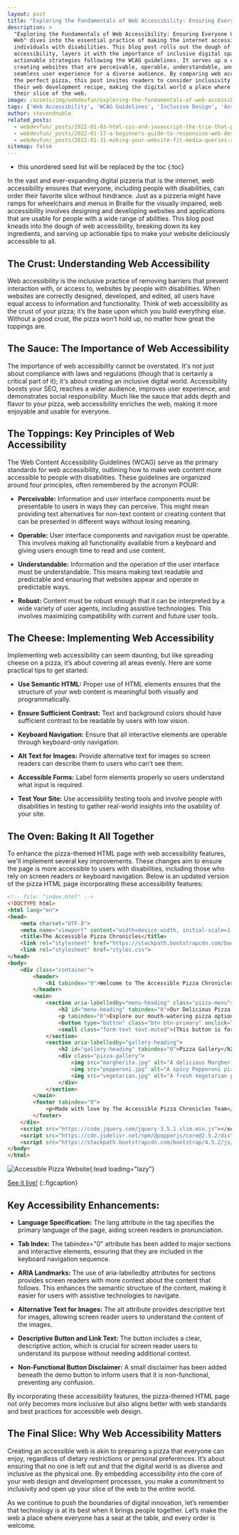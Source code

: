 ```yaml
---
layout: post
title: "Exploring the Fundamentals of Web Accessibility: Ensuring Everyone Gets a Slice of the Web"
description: >
  "Exploring the Fundamentals of Web Accessibility: Ensuring Everyone Gets a Slice of the
  Web" dives into the essential practice of making the internet accessible to all, including
  individuals with disabilities. This blog post rolls out the dough of understanding web
  accessibility, layers it with the importance of inclusive digital spaces, and tops it with
  actionable strategies following the WCAG guidelines. It serves up a comprehensive look into
  creating websites that are perceivable, operable, understandable, and robust, ensuring a
  seamless user experience for a diverse audience. By comparing web accessibility to crafting
  the perfect pizza, this post invites readers to consider inclusivity as a key ingredient in
  their web development recipe, making the digital world a place where everyone can enjoy
  their slice of the web.
image: /assets/img/webdevfun/exploring-the-fundamentals-of-web-accessibility.jpg
tags: ['Web Accessibility', 'WCAG Guidelines', 'Inclusive Design', 'Assistive Technology', 'Screen Readers', 'Alt Text', 'SEO', 'ARIA (Accessible Rich Internet Applications)', 'Usability']
author: stevendnoble
related_posts:
  - webdevfun/_posts/2022-01-03-html-css-and-javascript-the-trio-that-powers-the-web.md
  - webdevfun/_posts/2022-01-17-a-beginners-guide-to-responsive-web-design.md
  - webdevfun/_posts/2022-01-31-making-your-website-fit-media-queries-and-the-art-of-responsive-design.md
sitemap: false
---
```


* this unordered seed list will be replaced by the toc
{:toc}

In the vast and ever-expanding digital pizzeria that is the internet, web accessibility ensures that everyone, including people with disabilities, can order their favorite slice without hindrance. Just as a pizzeria might have ramps for wheelchairs and menus in Braille for the visually impaired, web accessibility involves designing and developing websites and applications that are usable for people with a wide range of abilities. This blog post kneads into the dough of web accessibility, breaking down its key ingredients, and serving up actionable tips to make your website deliciously accessible to all.

## The Crust: Understanding Web Accessibility

Web accessibility is the inclusive practice of removing barriers that prevent interaction with, or access to, websites by people with disabilities. When websites are correctly designed, developed, and edited, all users have equal access to information and functionality. Think of web accessibility as the crust of your pizza; it’s the base upon which you build everything else. Without a good crust, the pizza won’t hold up, no matter how great the toppings are.

## The Sauce: The Importance of Web Accessibility

The importance of web accessibility cannot be overstated. It's not just about compliance with laws and regulations (though that is certainly a critical part of it); it's about creating an inclusive digital world. Accessibility boosts your SEO, reaches a wider audience, improves user experience, and demonstrates social responsibility. Much like the sauce that adds depth and flavor to your pizza, web accessibility enriches the web, making it more enjoyable and usable for everyone.

## The Toppings: Key Principles of Web Accessibility
The Web Content Accessibility Guidelines (WCAG) serve as the primary standards for web accessibility, outlining how to make web content more accessible to people with disabilities. These guidelines are organized around four principles, often remembered by the acronym POUR:

* **Perceivable:** Information and user interface components must be presentable to users in ways they can perceive. This might mean providing text alternatives for non-text content or creating content that can be presented in different ways without losing meaning.

* **Operable:** User interface components and navigation must be operable. This involves making all functionality available from a keyboard and giving users enough time to read and use content.

* **Understandable:** Information and the operation of the user interface must be understandable. This means making text readable and predictable and ensuring that websites appear and operate in predictable ways.

* **Robust:** Content must be robust enough that it can be interpreted by a wide variety of user agents, including assistive technologies. This involves maximizing compatibility with current and future user tools.

## The Cheese: Implementing Web Accessibility

Implementing web accessibility can seem daunting, but like spreading cheese on a pizza, it’s about covering all areas evenly. Here are some practical tips to get started:

* **Use Semantic HTML:** Proper use of HTML elements ensures that the structure of your web content is meaningful both visually and programmatically.

* **Ensure Sufficient Contrast:** Text and background colors should have sufficient contrast to be readable by users with low vision.

* **Keyboard Navigation:** Ensure that all interactive elements are operable through keyboard-only navigation.

* **Alt Text for Images:** Provide alternative text for images so screen readers can describe them to users who can’t see them.

* **Accessible Forms:** Label form elements properly so users understand what input is required.

* **Test Your Site:** Use accessibility testing tools and involve people with disabilities in testing to gather real-world insights into the usability of your site.

## The Oven: Baking It All Together

To enhance the pizza-themed HTML page with web accessibility features, we'll implement several key improvements. These changes aim to ensure the page is more accessible to users with disabilities, including those who rely on screen readers or keyboard navigation. Below is an updated version of the pizza HTML page incorporating these accessibility features:

~~~html
<!-- file: "index.html" -->
<!DOCTYPE html>
<html lang="en">
<head>
    <meta charset="UTF-8">
    <meta name="viewport" content="width=device-width, initial-scale=1.0">
    <title>The Accessible Pizza Chronicles</title>
    <link rel="stylesheet" href="https://stackpath.bootstrapcdn.com/bootstrap/4.5.2/css/bootstrap.min.css">
    <link rel="stylesheet" href="styles.css">
</head>
<body>
    <div class="container">
        <header>
            <h1 tabindex="0">Welcome to The Accessible Pizza Chronicles</h1>
        </header>
        <main>
            <section aria-labelledby="menu-heading" class="pizza-menu">
                <h2 id="menu-heading" tabindex="0">Our Delicious Pizza Menu</h2>
                <p tabindex="0">Explore our mouth-watering pizza options, perfect for any taste and size. From the classic Margherita to our adventurous Hawaiian surprise, there's a slice for everyone!</p>
                <button type="button" class="btn btn-primary" onclick="alert('This is a non-functional demo button.');">Suggest a Topping</button>
                <small class="form-text text-muted">(This button is for demonstration purposes and is non-functional.)</small>
            </section>
            <section aria-labelledby="gallery-heading">
                <h2 id="gallery-heading" tabindex="0">Pizza Gallery</h2>
                <div class="pizza-gallery">
                    <img src="margherita.jpg" alt="A delicious Margherita pizza" tabindex="0">
                    <img src="pepperoni.jpg" alt="A spicy Pepperoni pizza" tabindex="0">
                    <img src="vegetarian.jpg" alt="A fresh Vegetarian pizza loaded with vegetables" tabindex="0">
                </div>
            </section>
        </main>
        <footer tabindex="0">
            <p>Made with love by The Accessible Pizza Chronicles Team</p>
        </footer>
    </div>
    <script src="https://code.jquery.com/jquery-3.5.1.slim.min.js"></script>
    <script src="https://cdn.jsdelivr.net/npm/@popperjs/core@2.5.2/dist/umd/popper.min.js"></script>
    <script src="https://stackpath.bootstrapcdn.com/bootstrap/4.5.2/js/bootstrap.min.js"></script>
</body>
</html>
~~~

![Accessible Pizza Website](/assets/img/webdevfun/pizza/accessibility.png){:lead loading="lazy"}

[See it live!](/webdevfun/pizza/accessibility)
{:.figcaption}

## Key Accessibility Enhancements:

* **Language Specification:** The lang attribute in the <html> tag specifies the primary language of the page, aiding screen readers in pronunciation.

* **Tab Index:** The tabindex="0" attribute has been added to major sections and interactive elements, ensuring that they are included in the keyboard navigation sequence.

* **ARIA Landmarks:** The use of aria-labelledby attributes for sections provides screen readers with more context about the content that follows. This enhances the semantic structure of the content, making it easier for users with assistive technologies to navigate.

* **Alternative Text for Images:** The alt attribute provides descriptive text for images, allowing screen reader users to understand the content of the images.

* **Descriptive Button and Link Text:** The button includes a clear, descriptive action, which is crucial for screen reader users to understand its purpose without needing additional context.

* **Non-Functional Button Disclaimer:** A small disclaimer has been added beneath the demo button to inform users that it is non-functional, preventing any confusion.

By incorporating these accessibility features, the pizza-themed HTML page not only becomes more inclusive but also aligns better with web standards and best practices for accessible web design.

## The Final Slice: Why Web Accessibility Matters
Creating an accessible web is akin to preparing a pizza that everyone can enjoy, regardless of dietary restrictions or personal preferences. It’s about ensuring that no one is left out and that the digital world is as diverse and inclusive as the physical one. By embedding accessibility into the core of your web design and development processes, you make a commitment to inclusivity and open up your slice of the web to the entire world.

As we continue to push the boundaries of digital innovation, let’s remember that technology is at its best when it brings people together. Let’s make the web a place where everyone has a seat at the table, and every order is welcome.